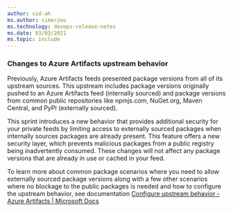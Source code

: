 ```yaml
---
author: sid-ah
ms.author: simerzou
ms.technology: devops-release-notes
ms.date: 03/03/2021
ms.topic: include
---
```


### Changes to Azure Artifacts upstream behavior

Previously, Azure Artifacts feeds presented package versions from all of its upstream sources. This upstream includes package versions originally pushed to an Azure Artifacts feed (internally sourced) and package versions from common public repositories like npmjs.com, NuGet.org, Maven Central, and PyPI (externally sourced).

This sprint introduces a new behavior that provides additional security for your private feeds by limiting access to externally sourced packages when internally sources packages are already present. This feature offers a new security layer, which prevents malicious packages from a public registry being inadvertently consumed. These changes will not affect any package versions that are already in use or cached in your feed. 

To learn more about common package scenarios where you need to allow externally sourced package versions along with a few other scenarios where no blockage to the public packages is needed and how to configure the upstream behavior, see documentation [Configure upstream behavior - Azure Artifacts | Microsoft Docs](https://docs.microsoft.com/azure/devops/artifacts/concepts/upstream-behavior?view=azure-devops&tabs=nuget&preserve-view=true)